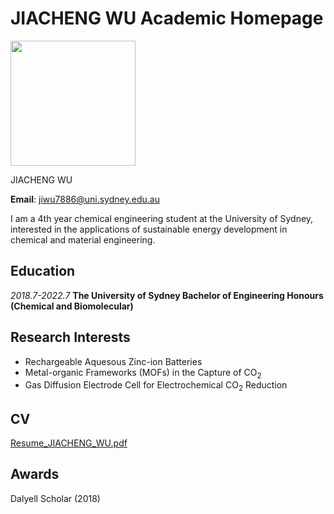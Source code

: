 
# JIACHENG WU Academic Homepage

<img src="https://user-images.githubusercontent.com/95839676/145388605-1c5f8c59-dc64-4346-9b30-1bb5ee4bb83e.jpg" width="200" height="200" />

JIACHENG WU

**Email**: jiwu7886@uni.sydney.edu.au

I am a 4th year chemical engineering student at the University of Sydney, interested in the applications of sustainable energy development in chemical and material engineering.

## Education
*2018.7-2022.7* **The University of Sydney Bachelor of Engineering Honours (Chemical and Biomolecular)**

## Research Interests
- Rechargeable Aquesous Zinc-ion Batteries
- Metal-organic Frameworks (MOFs) in the Capture of CO<sub>2</sub>
- Gas Diffusion Electrode Cell for Electrochemical CO<sub>2</sub> Reduction

## CV
[Resume_JIACHENG_WU.pdf](https://github.com/jiachengwu209/jiachengwu.github.io/files/7684838/Resume_JIACHENG_WU.pdf)

## Awards
Dalyell Scholar (2018)
